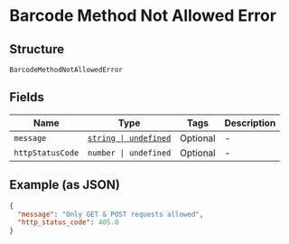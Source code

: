 
# Barcode Method Not Allowed Error

## Structure

`BarcodeMethodNotAllowedError`

## Fields

| Name | Type | Tags | Description |
|  --- | --- | --- | --- |
| `message` | [`string \| undefined`](../../doc/models/string-enum.md) | Optional | - |
| `httpStatusCode` | `number \| undefined` | Optional | - |

## Example (as JSON)

```json
{
  "message": "Only GET & POST requests allowed",
  "http_status_code": 405.0
}
```

